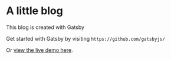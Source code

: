 # A little blog
This blog is created with Gatsby

Get started with Gatsby by visiting `https://github.com/gatsbyjs/`

Or [view the live demo here](https://gatsby-starter-blog-demo.netlify.com/).


